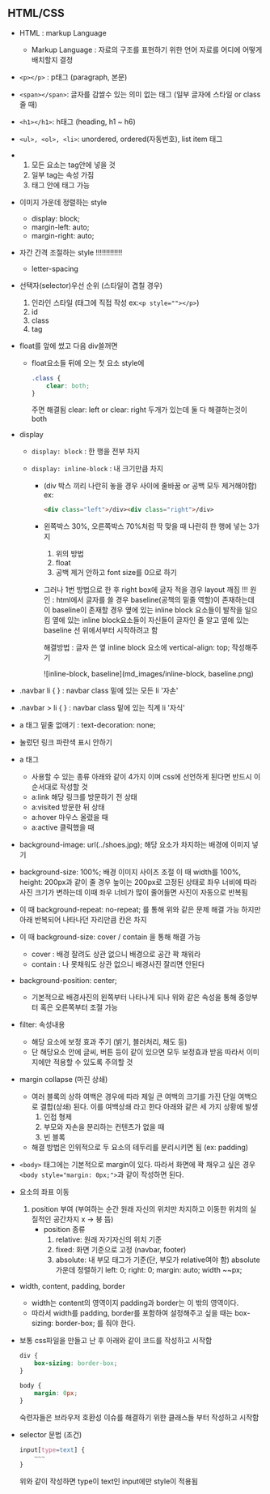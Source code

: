 ## HTML/CSS



* HTML : markup Language
  * Markup Language : 자료의 구조를 표현하기 위한 언어
    									자료를 어디에 어떻게 배치할지 결정

* `<p></p>` : p태그 (paragraph, 본문)

* `<span></span>`: 글자를 감쌀수 있는 의미 없는 태그 (일부 글자에 스타일 or class 줄 때)

* `<h1></h1>`: h태그 (heading, h1 ~ h6)

* `<ul>, <ol>, <li>`: unordered, ordered(자동번호), list item 태그

* 1. 모든 요소는 tag안에 넣을 것
  2. 일부 tag는 속성 가짐
  3. 태그 안에 태그 가능

* 이미지 가운데 정렬하는 style
  * display: block; 
  * margin-left: auto; 
  * margin-right: auto;

* 자간 간격 조절하는 style                     !!!!!!!!!!!!!
  * letter-spacing

* 선택자(selector)우선 순위 (스타일이 겹칠 경우)
  1. 인라인 스타일 (태그에 직접 작성 ex:`<p style=""></p>`)
  2. id
  3. class
  4. tag

* float를 앞에 썼고 다음 div쓸꺼면

  * float요소들 뒤에 오는 첫 요소 style에
    ``` css
    .class {
        clear: both;
    }
    ```

    주면 해결됨
    clear: left or clear: right 두개가 있는데 
    둘 다 해결하는것이 both

* display

  * `display: block` : 한 행을 전부 차지

  * `display: inline-block` : 내 크기만큼 차지

    * (div 박스 끼리 나란히 놓을 경우 사이에 줄바꿈 or 공백 모두 제거해야함)
      ex:

      ```html
      <div class="left">/div><div class="right">/div>
      ```

    * 왼쪽박스 30%, 오른쪽박스 70%처럼 딱 맞을 때 나란히 한 행에 넣는 3가지

      1. 위의 방법
      2. float
      3. 공백 제거 안하고 font size를 0으로 하기

    * 그러나 1번 방법으로 한 후 right box에 글자 적을 경우 layout 깨짐
      !!! 원인 : html에서 글자를 쓸 경우 baseline(공책의 밑줄 역할)이 존재하는데
      이 baseline이 존재할 경우 옆에 있는 inline block 요소들이 발작을 일으킴
      옆에 있는 inline block요소들이 자신들이 글자인 줄 알고 옆에 있는 baseline
      선 위에서부터 시작하려고 함
      
      해결방법 : 글자 쓴 옆 inline block 요소에
      vertical-align: top; 
      작성해주기
      
      ![inline-block, baseline](md_images/inline-block, baseline.png)

* .navbar li {
  } : navbar class 밑에 있는 모든 li '자손'

* .navbar > li {
  } : navbar class 밑에 있는 직계 li '자식'

* a 태그 밑줄 없애기 : text-decoration: none;

* 눌렀던 링크 파란색 표시 안하기

* a 태그

  * 사용할 수 있는 종류 아래와 같이 4가지 이며
    css에 선언하게 된다면 반드시 이 순서대로 작성할 것
  * a:link		해당 링크를 방문하기 전 상태
  * a:visited   방문한 뒤 상태
  * a:hover     마우스 올렸을 때
  * a:active     클릭했을 때

* background-image: url(../shoes.jpg);
  해당 요소가 차지하는 배경에 이미지 넣기

* background-size: 100%;
  배경 이미지 사이즈 조절
  이 때 width를 100%, height: 200px과 같이 줄 경우
  높이는 200px로 고정된 상태로 좌우 너비에 따라 사진 크기가 변하는데
  이때 좌우 너비가 많이 줄어들면 사진이 자동으로 반복됨

* 이 때 background-repeat: no-repeat; 를 통해 위와 같은 문제 해결 가능
  하지만 아래 반복되어 나타나던 자리만큼 칸은 차지

* 이 때 background-size: cover / contain 을 통해 해결 가능

  * cover : 배경 잘려도 상관 없으니 배경으로 공간 꽉 채워라
  * contain : 나 못채워도 상관 없으니 배경사진 잘리면 안된다

* background-position: center;

  * 기본적으로 배경사진의 왼쪽부터 나타나게 되나
    위와 같은 속성을 통해 중앙부터 혹은 오른쪽부터 조절 가능

* filter: 속성내용

  * 해당 요소에 보정 효과 주기 (밝기, 블러처리, 채도 등)
  * 단 해당요소 안에 글씨, 버튼 등이 같이 있으면 모두 보정효과 받음
    따라서 이미지에만 적용할 수 있도록 주의할 것

* margin collapse (마진 상쇄)

  * 여러 블록의 상하 여백은 경우에 따라 제일 큰 여백의 크기를 가진
    단일 여백으로 결합(상쇄) 된다. 이를 여백상쇄 라고 한다
    아래와 같은 세 가지 상황에 발생
    1. 인접 형제
    2. 부모와 자손을 분리하는 컨텐츠가 없을 때
    3. 빈 블록
  * 해결 방법은 인위적으로 두 요소의 테두리를 분리시키면 됨 (ex: padding)

* `<body>` 태그에는 기본적으로 margin이 있다.
  따라서 화면에 꽉 채우고 싶은 경우
  `<body style="margin: 0px;">`과 같이 작성하면 된다.

* 요소의 좌표 이동

  1. position 부여 (부여하는 순간 원래 자신의 위치만 차지하고
     						이동한 위치의 실질적인 공간차지 x -> 붕 뜸)
     * position 종류
       1. relative: 원래 자기자신의 위치 기준
       2. fixed: 화면 기준으로 고정 (navbar, footer)
       3. absolute: 내 부모 태그가 기준(단, 부모가 relative여야 함)
          absolute 가운데 정렬하기
          left: 0; right: 0; margin: auto; width ~~px;
  
* width, content, padding, border

  * width는 content의 영역이지 padding과 border는 이 밖의 영역이다.
  * 따라서 width를 padding, border를 포함하여 설정해주고 싶을 때는
    box-sizing: border-box; 를 줘야 한다.

* 보통 css파일을 만들고 난 후 아래와 같이 코드를 작성하고 시작함
  ```css
  div {
      box-sizing: border-box;
  }
  
  body {
      margin: 0px;
  }
  ```

  숙련자들은 브라우저 호환성 이슈를 해결하기 위한 클래스들 부터 작성하고 시작함

* selector 문법 (조건)
  ```css
  input[type=text] {
      ~~~
  }
  ```

  위와 같이 작성하면 type이 text인 input에만 style이 적용됨
